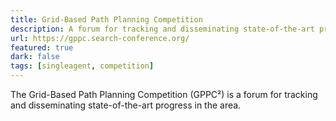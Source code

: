 ```yaml
---
title: Grid-Based Path Planning Competition
description: A forum for tracking and disseminating state-of-the-art progress in grid-based path planning.
url: https://gppc.search-conference.org/
featured: true
dark: false
tags: [singleagent, competition]
---
```


The Grid-Based Path Planning Competition (GPPC²) is a forum for tracking and disseminating state-of-the-art progress in the area.
